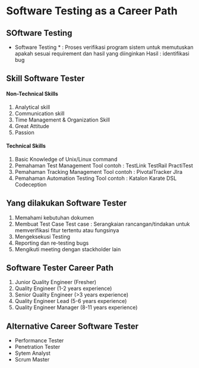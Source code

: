 # Software Testing as a Career Path

## SOftware Testing

- Software Testing \* : Proses verifikasi program sistem untuk memutuskan apakah sesuai requirement dan hasil yang diinginkan
  Hasil : identifikasi bug

## Skill Software Tester

#### Non-Technical Skills

1. Analytical skill
2. Communication skill
3. Time Management & Organization Skill
4. Great Attitude
5. Passion

#### Technical Skills

1. Basic Knowledge of Unix/Linux command
2. Pemahaman Test Management Tool
   contoh : TestLink
   TestRail
   PractiTest
3. Pemahaman Tracking Management Tool
   contoh : PivotalTracker
   JIra
4. Pemahaman Automation Testing Tool
   contoh : Katalon
   Karate DSL
   Codeception

## Yang dilakukan Software Tester

1. Memahami kebutuhan dokumen
2. Membuat Test Case
   Test case : Serangkaian rancangan/tindakan untuk memverifikasi fitur tertentu atau fungsinya
3. Mengeksekusi Testing
4. Reporting dan re-testing bugs
5. Mengikuti meeting dengan stackholder lain

## Software Tester Career Path

1. Junior Quality Engineer (Fresher)
2. Quality Engineer (1-2 years experience)
3. Senior Quality Engineer (>3 years experience)
4. Quality Engineer Lead (5-6 years experience)
5. Quality Engineer Manager (8-11 years experience)

## Alternative Career Software Tester

- Performance Tester
- Penetration Tester
- Sytem Analyst
- Scrum Master
